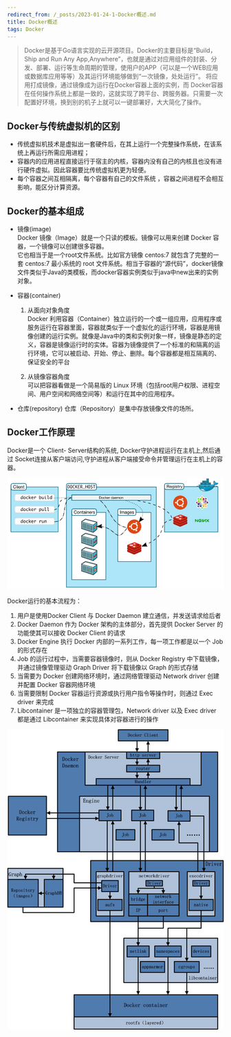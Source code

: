 ```yaml
---
redirect_from: /_posts/2023-01-24-1-Docker概述.md
title: Docker概述
tags: Docker
---
```


> Docker是基于Go语言实现的云开源项目。Docker的主要目标是“Build，Ship and Run Any App,Anywhere”，也就是通过对应用组件的封装、分发、部署、运行等生命周期的管理，使用户的APP（可以是一个WEB应用或数据库应用等等）及其运行环境能够做到“一次镜像，处处运行”。
> 将应用打成镜像，通过镜像成为运行在Docker容器上面的实例，而 Docker容器在任何操作系统上都是一致的，这就实现了跨平台、跨服务器。只需要一次配置好环境，换到别的机子上就可以一键部署好，大大简化了操作。

## Docker与传统虚拟机的区别
- 传统虚拟机技术是虚拟出一套硬件后，在其上运行一个完整操作系统，在该系统上再运行所需应用进程；
- 容器内的应用进程直接运行于宿主的内核，容器内没有自己的内核且也没有进行硬件虚拟。因此容器要比传统虚拟机更为轻便。
- 每个容器之间互相隔离，每个容器有自己的文件系统 ，容器之间进程不会相互影响，能区分计算资源。

## Docker的基本组成
- 镜像(image)  
Docker 镜像（Image）就是一个只读的模板。镜像可以用来创建 Docker 容器，一个镜像可以创建很多容器。  
它也相当于是一个root文件系统。比如官方镜像 centos:7 就包含了完整的一套 centos:7 最小系统的 root 文件系统。相当于容器的“源代码”，docker镜像文件类似于Java的类模板，而docker容器实例类似于java中new出来的实例对象。  

- 容器(container)
  1. 从面向对象角度  
  Docker 利用容器（Container）独立运行的一个或一组应用，应用程序或服务运行在容器里面，容器就类似于一个虚拟化的运行环境，容器是用镜像创建的运行实例。就像是Java中的类和实例对象一样，镜像是静态的定义，容器是镜像运行时的实体。容器为镜像提供了一个标准的和隔离的运行环境，它可以被启动、开始、停止、删除。每个容器都是相互隔离的、保证安全的平台
   
  2. 从镜像容器角度  
  可以把容器看做是一个简易版的 Linux 环境（包括root用户权限、进程空间、用户空间和网络空间等）和运行在其中的应用程序。

- 仓库(repository)
 仓库（Repository）是集中存放镜像文件的场所。

## Docker工作原理
Docker是一个 Client- Server结构的系统, Docker守护进程运行在主机上,然后通过 Socket连接从客户端访问,守护进程从客户端接受命令并管理运行在主机上的容器。

![](/assets/image/Docker/Docker概述/Docker工作原理-入门.png)

Docker运行的基本流程为：

1. 用户是使用Docker Client 与 Docker Daemon 建立通信，并发送请求给后者
2. Docker Daemon 作为 Docker 架构的主体部分，首先提供 Docker Server 的功能使其可以接收 Docker Client 的请求
3. Docker Engine 执行 Docker 内部的一系列工作，每一项工作都是以一个 Job 的形式存在
4. Job 的运行过程中，当需要容器镜像时，则从 Docker Registry 中下载镜像，并通过镜像管理驱动 Graph Driver 将下载镜像以 Graph 的形式存储
5. 当需要为 Docker 创建网络环境时，通过网络管理驱动 Network driver 创建并配置 Docker 容器网络环境
6. 当需要限制 Docker 容器运行资源或执行用户指令等操作时，则通过 Exec driver 来完成
7. Libcontainer 是一项独立的容器管理包，Network driver 以及 Exec driver 都是通过 Libcontainer 来实现具体对容器进行的操作

![](/assets/image/Docker/Docker概述/Docker架构.png)
